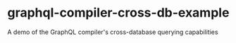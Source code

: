# graphql-compiler-cross-db-example
A demo of the GraphQL compiler's cross-database querying capabilities
